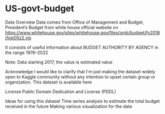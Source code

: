 # US-govt-budget




Data Overview
Data comes from Office of Management and Budget, President’s Budget from white house official website on https://www.whitehouse.gov/sites/whitehouse.gov/files/omb/budget/fy2018/hist05z2.xls

It consists of useful information about BUDGET AUTHORITY BY AGENCY in the range 1976–2022

Note: Data starting 2017, the value is estimated value

Acknowledge
I would like to clarify that I'm just making the dataset widely open to Kaggle community without any intention to upset certain group or organization. This dataset is available here

License
Public Domain Dedication and License (PDDL)

Ideas for using this dataset
Time series analysis to estimate the total budget received in the future
Making various visualization for the data
